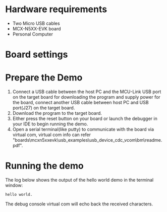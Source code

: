 Hardware requirements
=====================
- Two Micro USB cables
- MCX-N5XX-EVK board
- Personal Computer

Board settings
============

Prepare the Demo
===============
1.  Connect a USB cable between the host PC and the MCU-Link USB port on the target board for downloading
    the program and supply power for the board, connect another USB cable between host PC and USB port(J27)
	on the target board.
2.  Download the program to the target board.
3.  Either press the reset button on your board or launch the debugger in your IDE to begin running the demo.
4.  Open a serial terminal(like putty) to communicate with the board via virtual com, virtual com info can refer 
    "boards\mcxn5xxevk\usb_examples\usb_device_cdc_vcom\bm\readme.pdf".

Running the demo
================
The log below shows the output of the hello world demo in the terminal window:
~~~~~~~~~~~~~~~~~~~~~~~~~~~~~~~~~~~
hello world.
~~~~~~~~~~~~~~~~~~~~~~~~~~~~~~~~~~~
The debug console virtual com will echo back the received characters.